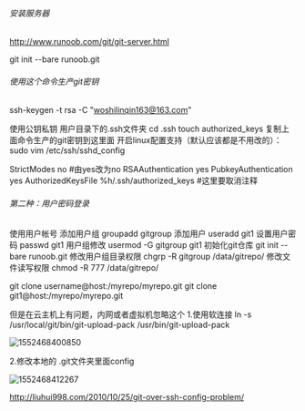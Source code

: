 ###### 安装服务器

http://www.runoob.com/git/git-server.html

git init --bare runoob.git

###### 使用这个命令生产git密钥

ssh-keygen -t rsa -C "woshilinqin163@163.com"

使用公钥私钥
用户目录下的.ssh文件夹
cd .ssh
​touch authorized_keys
复制上面命令生产的git密钥到这里面
开启linux配置支持（默认应该都是不用改的）：
sudo vim /etc/ssh/sshd_config

StrictModes no  #由yes改为no
RSAAuthentication yes
PubkeyAuthentication yes
AuthorizedKeysFile %h/.ssh/authorized_keys #这里要取消注释

###### 第二种：用户密码登录

使用用户帐号
添加用户组
groupadd gitgroup
添加用户
useradd git1
设置用户密码
passwd git1
用户组修改
usermod -G gitgroup git1
初始化git仓库
git init --bare runoob.git
修改用户组目录权限
chgrp -R gitgroup /data/gitrepo/
修改文件读写权限
chmod -R 777 /data/gitrepo/

git clone username@host:/myrepo/myrepo.git
git clone git1@host:/myrepo/myrepo.git

但是在云主机上有问题，内网或者虚拟机忽略这个
1.使用软连接  ln -s /usr/local/git/bin/git-upload-pack /usr/bin/git-upload-pack 

![1552468400850](https://i.loli.net/2019/06/15/5d046edb0fa6387096.jpg)

2.修改本地的 .git文件夹里面config

![1552468412267](https://i.loli.net/2019/06/15/5d046edb4691e60138.jpg)

http://liuhui998.com/2010/10/25/git-over-ssh-config-problem/